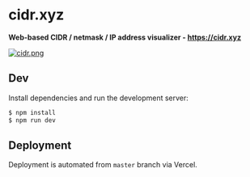 # cidr.xyz

**Web-based CIDR / netmask / IP address visualizer - https://cidr.xyz**

[![cidr.png](cidr.png)](https://cidr.xyz)

## Dev

Install dependencies and run the development server:

```bash
$ npm install
$ npm run dev
```

## Deployment

Deployment is automated from `master` branch via Vercel.

<GoogleAnalytics gaId="G-31LHNP2G97" />